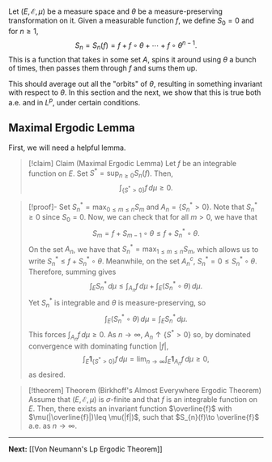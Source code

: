 Let $(E,\mathcal{E},\mu)$ be a measure space and $\theta$ be a measure-preserving transformation on it. Given a measurable function $f$, we define $S_{0}=0$ and for $n\geq 1$,
$$
S_{n}=S_{n}(f)=f+f\circ\theta+\cdots+f\circ\theta^{n-1}.
$$
This is a function that takes in some set $A$, spins it around using $\theta$ a bunch of times, then passes them through $f$ and sums them up.

This should average out all the "orbits" of $\theta$, resulting in something invariant with respect to $\theta$. In this section and the next, we show that this is true both a.e. and in $L^{p}$, under certain conditions.
## Maximal Ergodic Lemma

First, we will need a helpful lemma.

> [!claim] Claim (Maximal Ergodic Lemma)
> Let $f$ be an integrable function on $E$. Set $S^{*}=\sup_{n\geq 0}S_{n}(f)$. Then,
> $$
> \int_{\{S^{*}>0\}} f \, d\mu \geq 0. 
> $$

> [!proof]-
> Set $S_{n}^{*}=\max_{0\leq m\leq n}S_{m}$ and $A_{n}=\{ S_{n}^{*} > 0 \}$. Note that $S_{n}^{*}\geq 0$ since $S_{0}=0$. Now, we can check that for all $m>0$, we have that
> $$
> S_{m}=f+S_{m-1}\circ\theta \leq f+S_{n}^{*}\circ\theta.
> $$
> On the set $A_{n}$, we have that $S_{n}^{*}=\max_{1\leq m\leq n}S_{m}$, which allows us to write $S_{n}^{*}\leq f+S_{n}^{*}\circ\theta$. Meanwhile, on the set $A_{n}^{c}$, $S_{n}^{*}=0\leq S_{n}^{*}\circ\theta$. Therefore, summing gives
> $$
> \int_{E} S_{n}^{*} \, d\mu \leq \int_{A_{n}} f \, d\mu + \int_{E}(S_{n}^{*}\circ\theta) \, d\mu. 
> $$
> Yet $S_{n}^*$ is integrable and $\theta$ is measure-preserving, so
> $$
> \int_{E}(S_{n}^{*}\circ\theta) \, d\mu = \int_{E}S_{n}^{*} \, d\mu. 
> $$
> This forces $\int_{A_{n}}f \, d\mu \geq 0$. As $n\to \infty$, $A_{n}\uparrow \{ S^{*}>0 \}$ so, by dominated convergence with dominating function $|f|$,
> $$
> \int_{E} \mathbf{1}_{\{S^*>0\}}f \, d\mu = \lim_{ n \to \infty } \int_{E}\mathbf{1}_{A_{n}} f \, d\mu \geq 0, 
> $$
> as desired.

> [!theorem] Theorem (Birkhoff's Almost Everywhere Ergodic Theorem)
> Assume that $(E,\mathcal{E},\mu)$ is $\sigma$-finite and that $f$ is an integrable function on $E$. Then, there exists an invariant function $\overline{f}$ with $\mu(|\overline{f}|)\leq \mu(|f|)$, such that $S_{n}(f)\to \overline{f}$ a.e. as $n\to \infty$.

---

**Next:** [[Von Neumann's Lp Ergodic Theorem]]